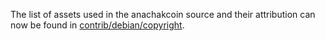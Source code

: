The list of assets used in the anachakcoin source and their attribution can now be found in [contrib/debian/copyright](../contrib/debian/copyright).
